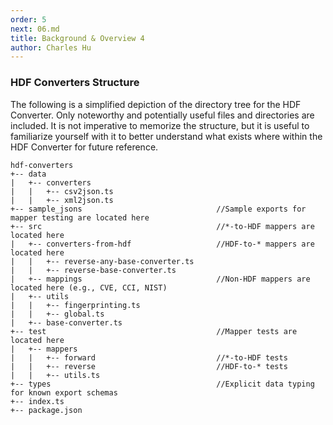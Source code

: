 ```yaml
---
order: 5
next: 06.md
title: Background & Overview 4
author: Charles Hu
---
```


### HDF Converters Structure <a name="struct"></a>

The following is a simplified depiction of the directory tree for the HDF Converter. Only noteworthy and potentially useful files and directories are included. It is not imperative to memorize the structure, but it is useful to familiarize yourself with it to better understand what exists where within the HDF Converter for future reference.

```
hdf-converters
+-- data
|   +-- converters
|   |   +-- csv2json.ts
|   |   +-- xml2json.ts
+-- sample_jsons                              //Sample exports for mapper testing are located here
+-- src                                       //*-to-HDF mappers are located here
|   +-- converters-from-hdf                   //HDF-to-* mappers are located here
|   |   +-- reverse-any-base-converter.ts
|   |   +-- reverse-base-converter.ts
|   +-- mappings                              //Non-HDF mappers are located here (e.g., CVE, CCI, NIST)
|   +-- utils
|   |   +-- fingerprinting.ts
|   |   +-- global.ts
|   +-- base-converter.ts
+-- test                                      //Mapper tests are located here
|   +-- mappers
|   |   +-- forward                           //*-to-HDF tests
|   |   +-- reverse                           //HDF-to-* tests
|   |   +-- utils.ts
+-- types                                     //Explicit data typing for known export schemas
+-- index.ts
+-- package.json
```
